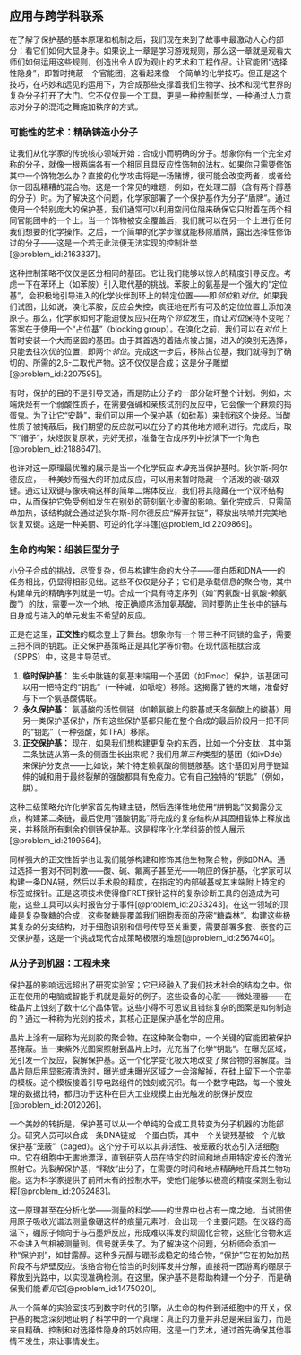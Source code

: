 ## 应用与跨学科联系

在了解了保护基的基本原理和机制之后，我们现在来到了故事中最激动人心的部分：看它们如何大显身手。如果说上一章是学习游戏规则，那么这一章就是观看大师们如何运用这些规则，创造出令人叹为观止的艺术和工程作品。让官能团“选择性隐身”，即暂时掩蔽一个官能团，这看起来像一个简单的化学技巧。但正是这个技巧，在巧妙和远见的运用下，为合成那些支撑着我们生物学、技术和现代世界的复杂分子打开了大门。它不仅仅是一个工具，更是一种控制哲学，一种通过人力意志对分子的混沌之舞施加秩序的方式。

### 可能性的艺术：精确铸造小分子

让我们从化学家的传统核心领域开始：合成小而明确的分子。想象你有一个完全对称的分子，就像一根两端各有一个相同且具反应性饰物的法杖。如果你只需要修饰其中一个饰物怎么办？直接的化学攻击将是一场赌博，很可能会改变两者，或者给你一团乱糟糟的混合物。这是一个常见的难题，例如，在处理二醇（含有两个醇基的分子）时。为了解决这个问题，化学家部署了一个保护基作为分子“盾牌”。通过使用一个特别庞大的保护基，我们通常可以利用空间位阻来确保它只附着在两个相同官能团中的一个上。当一个饰物被安全覆盖后，我们就可以在另一个上进行任何我们想要的化学操作。之后，一个简单的化学步骤就能移除盾牌，露出选择性修饰过的分子——这是一个若无此法便无法实现的控制壮举[@problem_id:2163337]。

这种控制策略不仅仅是区分相同的基团。它让我们能够以惊人的精度引导反应。考虑一下在苯环上（如苯胺）引入取代基的挑战。苯胺上的氨基是一个强大的“定位基”，会积极地引导进入的化学伙伴到环上的特定位置——即*邻位*和*对位*。如果我们试图，比如说，溴化苯胺，反应会失控，疯狂地在所有可及的定位位置上添加溴原子。那么，化学家如何才能迫使反应只在两个*邻位*发生，而让*对位*保持不变呢？答案在于使用一个“占位基”（blocking group）。在溴化之前，我们可以在*对位*上暂时安装一个大而坚固的基团。由于其首选的着陆点被占据，进入的溴别无选择，只能去往次优的位置，即两个*邻位*。完成这一步后，移除占位基，我们就得到了确切的、所需的2,6-二取代产物。这不仅仅是合成；这是分子雕塑[@problem_id:2207595]。

有时，保护的目的不是引导交通，而是防止分子的一部分破坏整个计划。例如，末端炔烃有一个弱酸性质子，在需要强碱和亲核试剂的反应中，它会像一个麻烦的捣蛋鬼。为了让它“安静”，我们可以用一个保护基（如硅基）来封闭这个炔烃。当酸性质子被掩蔽后，我们期望的反应就可以在分子的其他地方顺利进行。完成后，取下“帽子”，炔烃恢复原状，完好无损，准备在合成序列中扮演下一个角色[@problem_id:2188647]。

也许对这一原理最优雅的展示是当一个化学反应*本身*充当保护基时。狄尔斯-阿尔德反应，一种美妙而强大的环加成反应，可以用来暂时隐藏一个活泼的碳-碳双键。通过让双键与像呋喃这样的简单二烯体反应，我们将其隐藏在一个双环结构中，从而保护它免受例如发生在别处的苛刻氧化步骤的影响。氧化完成后，只需简单加热，该结构就会通过逆狄尔斯-阿尔德反应“解开拉链”，释放出呋喃并完美地恢复双键。这是一种美丽、可逆的化学斗篷[@problem_id:2209869]。

### 生命的构架：组装巨型分子

小分子合成的挑战，尽管复杂，但与构建生命的大分子——蛋白质和DNA——的任务相比，仍显得相形见绌。这些不仅仅是分子；它们是承载信息的聚合物，其中构建单元的精确序列就是一切。合成一个具有特定序列（如“丙氨酸-甘氨酸-赖氨酸”）的肽，需要一次一个地、按正确顺序添加氨基酸，同时要防止生长中的链与自身或与进入的单元发生不希望的反应。

正是在这里，**正交性**的概念登上了舞台。想象你有一个带三种不同锁的盒子，需要三把不同的钥匙。正交保护基策略正是其化学等价物。在现代固相肽合成（SPPS）中，这是主导范式。
1.  **临时保护基：** 生长中肽链的氨基末端用一个基团（如Fmoc）保护，该基团可以用一把特定的“钥匙”（一种碱，如哌啶）移除。这揭露了链的末端，准备好与下一个氨基酸偶联。
2.  **永久保护基：** 氨基酸的活性侧链（如赖氨酸上的胺基或天冬氨酸上的酸基）用另一类保护基保护，所有这些保护基都只能在整个合成的最后阶段用一把不同的“钥匙”（一种强酸，如TFA）移除。
3.  **正交保护基：** 现在，如果我们想构建更复杂的东西，比如一个分支肽，其中第二条肽链从第一条的侧面生长出来呢？我们用*第三种*类型的基团（如ivDde）来保护分支点——比如说，某个特定赖氨酸的侧链胺基。这个基团对用于链延伸的碱和用于最终裂解的强酸都具有免疫力。它有自己独特的“钥匙”（例如，肼）。

这种三级策略允许化学家首先构建主链，然后选择性地使用“肼钥匙”仅揭露分支点，构建第二条链，最后使用“强酸钥匙”将完成的复杂结构从其固相载体上释放出来，并移除所有剩余的侧链保护基。这是程序化化学组装的惊人展示[@problem_id:2199564]。

同样强大的正交性哲学也让我们能够构建和修饰其他生物聚合物，例如DNA。通过选择一套对不同刺激——酸、碱、氟离子甚至光——响应的保护基，化学家可以构建一条DNA链，然后以手术般的精度，在指定的内部碱基或其末端附上特定的标签或探针。正是这项技术使得像FRET探针这样的复杂诊断工具的创造成为可能，这些工具可以实时报告分子事件[@problem_id:2033243]。在这一领域的顶峰是复杂聚糖的合成，这些聚糖是覆盖我们细胞表面的茂密“糖森林”。构建这些极其复杂的分支结构，对于细胞识别和信号传导至关重要，需要部署多套、嵌套的正交保护基，这是一个挑战现代合成策略极限的难题[@problem_id:2567440]。

### 从分子到机器：工程未来

保护基的影响远远超出了研究实验室；它已经融入了我们技术社会的结构之中。你正在使用的电脑或智能手机就是最好的例子。这些设备的心脏——微处理器——在硅晶片上蚀刻了数十亿个晶体管。这些小得不可思议且错综复杂的图案是如何制造的？通过一种称为光刻的技术，其核心正是保护基化学的应用。

晶片上涂有一层称为光刻胶的聚合物。在这种聚合物中，一个关键的官能团被保护基掩蔽。当一束紫外光图案照射到晶片上时，光充当了化学“钥匙”。在曝光区域，光引发一个反应，裂解保护基。这一个化学变化极大地改变了聚合物的溶解度。当晶片随后用显影液清洗时，曝光或未曝光区域之一会溶解掉，在硅上留下一个完美的模板。这个模板接着引导电路组件的蚀刻或沉积。每一个数字电路，每一个被处理的数据比特，都归功于这种在巨大工业规模上由光触发的脱保护反应[@problem_id:2012026]。

一个美妙的转折是，保护基可以从一个单纯的合成工具转变为分子机器的功能部分。研究人员可以合成一条DNA链或一个蛋白质，其中一个关键残基被一个光敏保护基“笼蔽”（caged）。这个分子可以以其非活性、被笼蔽的状态引入活细胞中。它在细胞中无害地漂浮，直到研究人员在特定的时间和地点用特定波长的激光照射它。光裂解保护基，“释放”出分子，在需要的时间和地点精确地开启其生物功能。这为科学家提供了前所未有的控制水平，使他们能够以极高的精度探测生物过程[@problem_id:2052483]。

这一原理甚至在分析化学——测量的科学——的世界中也占有一席之地。当试图使用原子吸收光谱法测量像硼这样的痕量元素时，会出现一个主要问题。在仪器的高温下，硼原子倾向于与石墨炉反应，形成难以挥发的顽固化合物，这些化合物永远不会进入气相被测量到。信号就丢失了。为了解决这个问题，分析师会添加一种“保护剂”，如甘露醇。这种多元醇与硼形成稳定的络合物，“保护”它在初始加热阶段不与炉壁反应。该络合物在恰当的时刻挥发并分解，直接将一团游离的硼原子释放到光路中，以实现准确检测。在这里，保护基不是帮助构建一个分子，而是确保我们能*看见*它[@problem_id:1475020]。

从一个简单的实验室技巧到数字时代的引擎，从生命的构件到活细胞中的开关，保护基的概念深刻地证明了科学中的一个真理：真正的力量并非总是来自蛮力，而是来自精确、控制和对选择性隐身的巧妙应用。这是一门艺术，通过首先确保其他事情不发生，来让事情发生。